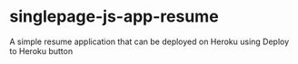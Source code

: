 # singlepage-js-app-resume
A simple resume application that can be deployed on Heroku using Deploy to Heroku button
